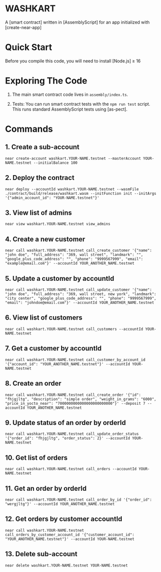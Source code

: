 # WASHKART

A [smart contract] written in [AssemblyScript] for an app initialized with [create-near-app]

# Quick Start

Before you compile this code, you will need to install [Node.js] ≥ 16

# Exploring The Code

1. The main smart contract code lives in `assembly/index.ts`.

2. Tests: You can run smart contract tests with the `npm run test` script. This runs
   standard AssemblyScript tests using [as-pect].

# Commands

## 1. Create a sub-account

`near create-account washkart.YOUR-NAME.testnet --masterAccount YOUR-NAME.testnet --initialBalance 100`

## 2. Deploy the contract

`near deploy --accountId washkart.YOUR-NAME.testnet --wasmFile ./contract/build/release/washkart.wasm --initFunction init --initArgs '{"admin_account_id": "YOUR-NAME.testnet"}'`

## 3. View list of admins

`near view washkart.YOUR-NAME.testnet view_admins`

## 4. Create a new customer

`near call washkart.YOUR-NAME.testnet call_create_customer '{"name": "john doe", "full_address": "369, wall street", "landmark": "", "google_plus_code_address": "", "phone": "9999567999", "email": "example@email.com"}' --accountId YOUR_ANOTHER_NAME.testnet`

## 5. Update a customer by accountId

`near call washkart.YOUR-NAME.testnet call_update_customer '{"name": "john doe", "full_address": "369, wall street, new york", "landmark": "city center", "google_plus_code_address": "", "phone": "9999567999", "email": "johndoe@email.com"}' --accountId YOUR_ANOTHER_NAME.testnet`

## 6. View list of customers

`near call washkart.YOUR-NAME.testnet call_customers --accountId YOUR-NAME.testnet`

## 7. Get a customer by accountId

`near call washkart.YOUR-NAME.testnet call_customer_by_account_id '{"account_id": "YOUR_ANOTHER_NAME.testnet"}' --accountId YOUR-NAME.testnet`

## 8. Create an order

`near call washkart.YOUR-NAME.testnet call_create_order '{"id": "fhjgjltg", "description": "simple order", "weight_in_grams": "6000", "price_in_yocto_near": "7000000000000000000000000"}' --deposit 7 --accountId YOUR_ANOTHER_NAME.testnet`

## 9. Update status of an order by orderId

`near call washkart.YOUR-NAME.testnet call_update_order_status '{"order_id": "fhjgjltg", "order_status": 2}' --accountId YOUR-NAME.testnet`

## 10. Get list of orders

`near call washkart.YOUR-NAME.testnet call_orders --accountId YOUR-NAME.testnet`

## 11. Get an order by orderId

`near call washkart.YOUR-NAME.testnet call_order_by_id '{"order_id": "wergjltg"}' --accountId YOUR_ANOTHER_NAME.testnet`

## 12. Get orders by customer accountId

`near call washkart.YOUR-NAME.testnet call_orders_by_customer_account_id '{"customer_account_id": "YOUR_ANOTHER_NAME.testnet"}' --accountId YOUR-NAME.testnet`

## 13. Delete sub-account

`near delete washkart.YOUR-NAME.testnet YOUR-NAME.testnet`
